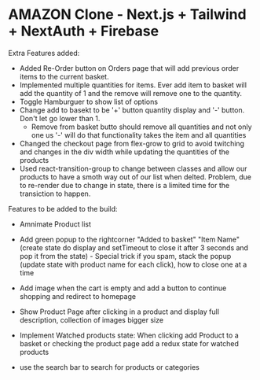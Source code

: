 # AMAZON Clone - Next.js + Tailwind + NextAuth + Firebase

Extra Features added:

- Added Re-Order button on Orders page that will add previous order items to the
  current basket.
- Implemented multiple quantities for items. Ever add item to basket will add
  the quantity of 1 and the remove will remove one to the quantity.
- Toggle Hamburguer to show list of options
- Change add to basekt to be '+' button quantity display and '-' button. Don't
  let go lower than 1.
  - Remove from basket butto should remove all quantities and not only one us
    '-' will do that functionality takes the item and all quantities
- Changed the checkout page from flex-grow to grid to avoid twitching and
  changes in the div width while updating the quantities of the products
- Used react-transition-group to change between classes and allow our products
  to have a smoth way out of our list when delted. Problem, due to re-render due
  to change in state, there is a limited time for the transiction to happen.

Features to be added to the build:

- Amnimate Product list

- Add green popup to the rightcorner "Added to basket" "Item Name" (create state
  do display and setTimeout to close it after 3 seconds and pop it from the
  state) - Special trick if you spam, stack the popup (update state with product
  name for each click), how to close one at a time

- Add image when the cart is empty and add a button to continue shopping and
  redirect to homepage

- Show Product Page after clicking in a product and display full description,
  collection of images bigger size
- Implement Watched products state: When clicking add Product to a basket or
  checking the product page add a redux state for watched products
- use the search bar to search for products or categories
